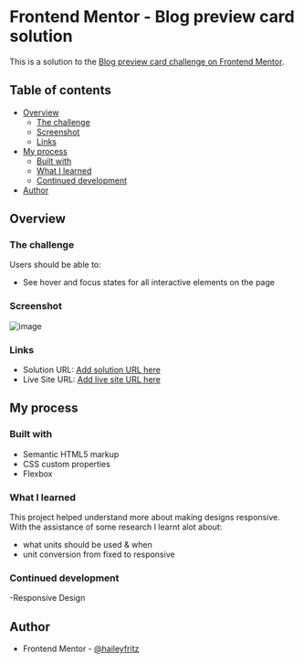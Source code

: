 # Frontend Mentor - Blog preview card solution

This is a solution to the [Blog preview card challenge on Frontend Mentor](https://www.frontendmentor.io/challenges/blog-preview-card-ckPaj01IcS).

## Table of contents

- [Overview](#overview)
  - [The challenge](#the-challenge)
  - [Screenshot](#screenshot)
  - [Links](#links)
- [My process](#my-process)
  - [Built with](#built-with)
  - [What I learned](#what-i-learned)
  - [Continued development](#continued-development)
- [Author](#author)

## Overview

### The challenge

Users should be able to:

- See hover and focus states for all interactive elements on the page

### Screenshot

![image](https://github.com/user-attachments/assets/c2f711e1-56d4-4a64-a0e6-662910778d9e)

### Links

- Solution URL: [Add solution URL here](https://your-solution-url.com)
- Live Site URL: [Add live site URL here](https://your-live-site-url.com)

## My process

### Built with

- Semantic HTML5 markup
- CSS custom properties
- Flexbox

### What I learned

This project helped understand more about making designs responsive. With the assistance of some research I learnt alot about:
- what units should be used & when
- unit conversion from fixed to responsive

### Continued development

-Responsive Design

## Author

- Frontend Mentor - [@haileyfritz](https://www.frontendmentor.io/profile/haileyfritz)
